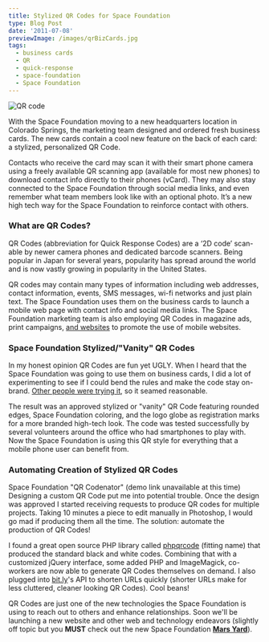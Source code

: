 ```yaml
---
title: Stylized QR Codes for Space Foundation
type: Blog Post
date: '2011-07-08'
previewImage: /images/qrBizCards.jpg
tags:
  - business cards
  - QR
  - quick-response
  - space-foundation
  - Space Foundation
---
```

![QR code](/images/mobile-business-card-qr-code.jpg)

With the Space Foundation moving to a new headquarters location in Colorado Springs, the marketing team designed and ordered fresh business cards. The new cards contain a cool new feature on the back of each card: a stylized, personalized QR Code.

Contacts who receive the card may scan it with their smart phone camera using a freely available QR scanning app (available for most new phones) to download contact info directly to their phones (vCard). They may also stay connected to the Space Foundation through social media links, and even remember what team members look like with an optional photo. It’s a new high tech way for the Space Foundation to reinforce contact with others.

### What are QR Codes?

QR Codes (abbreviation for Quick Response Codes) are a ‘2D code’ scan-able by newer camera phones and dedicated barcode scanners. Being popular in Japan for several years, popularity has spread around the world and is now vastly growing in popularity in the United States.

QR codes may contain many types of information including web addresses, contact information, events, SMS messages, wi-fi networks and just plain text. The Space Foundation uses them on the business cards to launch a mobile web page with contact info and social media links. The Space Foundation marketing team is also employing QR Codes in magazine ads, print campaigns, [and websites](http://2011.nationalspacesymposium.org/mobile-features) to promote the use of mobile websites.

### Space Foundation Stylized/"Vanity" QR Codes

In my honest opinion QR Codes are fun yet UGLY. When I heard that the Space Foundation was going to use them on business cards, I did a lot of experimenting to see if I could bend the rules and make the code stay on-brand. [Other people were trying it](http://www.beqrious.com/show/custom-qr-code-design), so it seamed reasonable.

The result was an approved stylized or "vanity" QR Code featuring rounded edges, Space Foundation coloring, and the logo globe as registration marks for a more branded high-tech look. The code was tested successfully by several volunteers around the office who had smartphones to play with. Now the Space Foundation is using this QR style for everything that a mobile phone user can benefit from.

### Automating Creation of Stylized QR Codes

Space Foundation "QR Codenator" (demo link unavailable at this time) Designing a custom QR Code put me into potential trouble. Once the design was approved I started receiving requests to produce QR codes for multiple projects. Taking 10 minutes a piece to edit manually in Photoshop, I would go mad if producing them all the time. The solution: automate the production of QR Codes!

I found a great open source PHP library called [phpqrcode](http://phpqrcode.sourceforge.net/) (fitting name) that produced the standard black and white codes. Combining that with a customized jQuery interface, some added PHP and ImageMagick, co-workers are now able to generate QR Codes themselves on demand. I also plugged into [bit.ly](https://bitly.com)'s API to shorten URLs quickly (shorter URLs make for less cluttered, cleaner looking QR Codes). Cool beans!

QR Codes are just one of the new technologies the Space Foundation is using to reach out to others and enhance relationships. Soon we'll be launching a new website and other web and technology endeavors (slightly off topic but you **MUST** check out the new Space Foundation **[Mars Yard](http://www.youtube.com/user/SpaceFoundation#p/a/u/0/9DqmZ9hK6uY)**).
